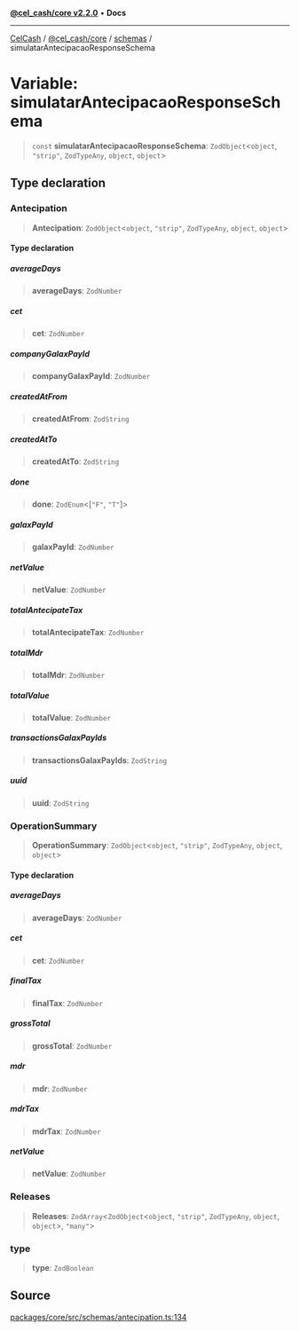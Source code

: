 [**@cel_cash/core v2.2.0**](../../README.md) • **Docs**

***

[CelCash](../../../../packages.md) / [@cel\_cash/core](../../README.md) / [schemas](../README.md) / simulatarAntecipacaoResponseSchema

# Variable: simulatarAntecipacaoResponseSchema

> `const` **simulatarAntecipacaoResponseSchema**: `ZodObject`\<`object`, `"strip"`, `ZodTypeAny`, `object`, `object`\>

## Type declaration

### Antecipation

> **Antecipation**: `ZodObject`\<`object`, `"strip"`, `ZodTypeAny`, `object`, `object`\>

#### Type declaration

##### averageDays

> **averageDays**: `ZodNumber`

##### cet

> **cet**: `ZodNumber`

##### companyGalaxPayId

> **companyGalaxPayId**: `ZodNumber`

##### createdAtFrom

> **createdAtFrom**: `ZodString`

##### createdAtTo

> **createdAtTo**: `ZodString`

##### done

> **done**: `ZodEnum`\<[`"F"`, `"T"`]\>

##### galaxPayId

> **galaxPayId**: `ZodNumber`

##### netValue

> **netValue**: `ZodNumber`

##### totalAntecipateTax

> **totalAntecipateTax**: `ZodNumber`

##### totalMdr

> **totalMdr**: `ZodNumber`

##### totalValue

> **totalValue**: `ZodNumber`

##### transactionsGalaxPayIds

> **transactionsGalaxPayIds**: `ZodString`

##### uuid

> **uuid**: `ZodString`

### OperationSummary

> **OperationSummary**: `ZodObject`\<`object`, `"strip"`, `ZodTypeAny`, `object`, `object`\>

#### Type declaration

##### averageDays

> **averageDays**: `ZodNumber`

##### cet

> **cet**: `ZodNumber`

##### finalTax

> **finalTax**: `ZodNumber`

##### grossTotal

> **grossTotal**: `ZodNumber`

##### mdr

> **mdr**: `ZodNumber`

##### mdrTax

> **mdrTax**: `ZodNumber`

##### netValue

> **netValue**: `ZodNumber`

### Releases

> **Releases**: `ZodArray`\<`ZodObject`\<`object`, `"strip"`, `ZodTypeAny`, `object`, `object`\>, `"many"`\>

### type

> **type**: `ZodBoolean`

## Source

[packages/core/src/schemas/antecipation.ts:134](https://github.com/Pyxlab/celcash/blob/b57c7034bd65dcd5b083f272f9cfe6cc4ff73f7b/packages/core/src/schemas/antecipation.ts#L134)
